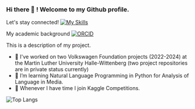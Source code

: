 ### Hi there 👋 ! Welcome to my Github profile.      

Let's stay connected! [![My Skills](https://skillicons.dev/icons?i=linkedin)](https://www.linkedin.com/in/annaverbytska/)

My academic background [![ORCID](https://img.shields.io/badge/ORCID-0000-0002-4462-9738-blue)](https://orcid.org/my-orcid?orcid=0000-0002-4462-9738)

This is a description of my project.

- 🔭 I've worked on two Volkswagen Foundation projects (2022-2024) at the Martin Luther University Halle-Wittenberg (two project repositories are in private status currently)
- 🌱 I’m learning Natural Language Programming in Python for Analysis of Language in Media. 
- 👯 Whenever I have time I join Kaggle Competitions. 

![Top Langs](https://github-readme-stats.vercel.app/api/top-langs/?username=alfonrodrisimon&layout=compact)

